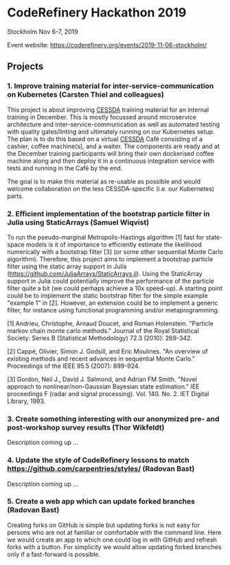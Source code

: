 

# CodeRefinery Hackathon 2019

Stockholm Nov 6-7, 2019

Event website: https://coderefinery.org/events/2019-11-06-stockholm/


## Projects

### 1. Improve training material for inter-service-communication on Kubernetes (Carsten Thiel and colleagues)

This project is about improving [CESSDA](https://www.cessda.eu) training
material for an internal training in December. This is mostly focussed around
microservice architecture and inter-service-communication as well as automated
testing with quality gates/linting and ultimately running on our Kubernetes
setup.  The plan is to do this based on a virtual
[CESSDA](https://www.cessda.eu) Café consisting of a cashier, coffee
machine(s), and a waiter.  The components are ready and at the December
training participants will bring their own dockerised coffee machine along and
then deploy it in a continuous integration service with tests and running in
the Café by the end.

The goal is to make this material as re-usable as possible and would welcome
collaboration on the less CESSDA-specific (i.e. our Kubernetes) parts.


### 2. Efficient implementation of the bootstrap particle filter in Julia using StaticArrays (Samuel Wiqvist)

To run the pseudo-marginal Metropolis-Hastings algorithm [1] fast for
state-space models is it of importance to efficiently estimate the likelihood
numerically with a bootstrap filter [3] (or some other sequential Monte Carlo
algorithm). Therefore, this project aims to implement a bootstrap particle
filter using the static array support in Julia
(https://github.com/JuliaArrays/StaticArrays.jl). Using the StaticArray
support in Julia could potentially improve the performance of the particle
filter quite a bit (we could perhaps achieve a 10x speed-up). A starting point
could be to implement the static bootstrap filter for the simple example
"example 1" in [2]. However, an extension could be to implement a generic
filter, for instance using functional programming and/or metaprogramming.

[1] Andrieu, Christophe, Arnaud Doucet, and Roman Holenstein. "Particle markov chain monte carlo methods."
Journal of the Royal Statistical Society: Series B (Statistical Methodology) 72.3 (2010): 269-342.

[2] Cappé, Olivier, Simon J. Godsill, and Eric Moulines. "An overview of existing methods and recent advances in sequential Monte Carlo."
Proceedings of the IEEE 95.5 (2007): 899-924.

[3] Gordon, Neil J., David J. Salmond, and Adrian FM Smith. "Novel approach to nonlinear/non-Gaussian Bayesian state estimation."
IEE proceedings F (radar and signal processing). Vol. 140. No. 2. IET Digital Library, 1993.


### 3. Create something interesting with our anonymized pre- and post-workshop survey results (Thor Wikfeldt)

Description coming up ...


### 4. Update the style of CodeRefinery lessons to match https://github.com/carpentries/styles/ (Radovan Bast)

Description coming up ...


### 5. Create a web app which can update forked branches (Radovan Bast)

Creating forks on GitHub is simple but updating forks is not easy for persons
who are not at familiar or comfortable with the command line. Here we would
create an app to which one could log in with GitHub and refresh forks with a
button.  For simplicity we would allow updating forked branches only if a
fast-forward is possible.
